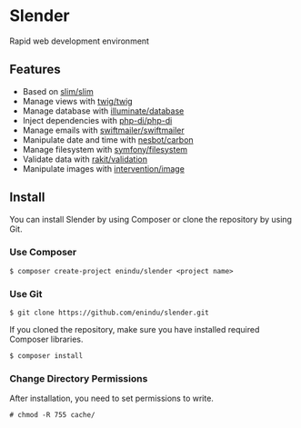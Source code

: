 # Slender

Rapid web development environment

## Features

- Based on [slim/slim](https://www.slimframework.com)
- Manage views with [twig/twig](https://twig.symfony.com)
- Manage database with [illuminate/database](https://laravel.com/docs/8.x/database)
- Inject dependencies with [php-di/php-di](https://php-di.org)
- Manage emails with [swiftmailer/swiftmailer](https://swiftmailer.symfony.com)
- Manipulate date and time with [nesbot/carbon](https://carbon.nesbot.com)
- Manage filesystem with [symfony/filesystem](https://github.com/symfony/filesystem)
- Validate data with [rakit/validation](https://github.com/rakit/validation)
- Manipulate images with [intervention/image](https://github.com/Intervention/image)

## Install

You can install Slender by using Composer or clone the repository by using Git.

### Use Composer

```
$ composer create-project enindu/slender <project name>
```

### Use Git

```
$ git clone https://github.com/enindu/slender.git
```

If you cloned the repository, make sure you have installed required Composer libraries.

```
$ composer install
```

### Change Directory Permissions

After installation, you need to set permissions to write.

```
# chmod -R 755 cache/
```
